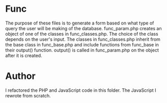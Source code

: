 # Func
The purpose of these files is to generate a form based on what type of query the user will be making of the database. func_param.php creates an object of one of the classes in func_classes.php. The choice of the class depends on the user's input. The classes in func_classes.php inherit from the base class in func_base.php and include functions from func_base in their output() function. output() is called in func_param.php on the object after it is created.

# Author
I refactored the PHP and JavaScript code in this folder. The JavaScript I rewrote from scratch.
